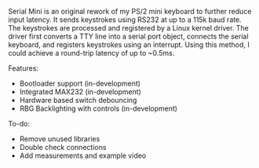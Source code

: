 Serial Mini is an original rework of my PS/2 mini keyboard to further reduce input latency. It sends keystrokes using RS232 at up to a 115k baud rate. The keystrokes are processed and registered by a Linux kernel driver. The driver first converts a TTY line into a serial port object, connects the serial keyboard, and registers keystrokes using an interrupt. Using this method, I could achieve a round-trip latency of up to ~0.5ms.

Features:
* Bootloader support (in-development)
* Integrated MAX232 (in-development)
* Hardware based switch debouncing
* RBG Backlighting with controls (in-development)

To-do:
* Remove unused libraries
* Double check connections
* Add measurements and example video
